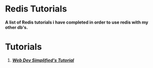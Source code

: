# **Redis Tutorials**

**A list of Redis tutorials i have completed in order to use redis with my other db's.**

# **Tutorials**

1. [**_Web Dev Simplified's Tutorial_**](https://github.com/axense234/Redis-Tutorials/tree/master/webdevsimplified)
